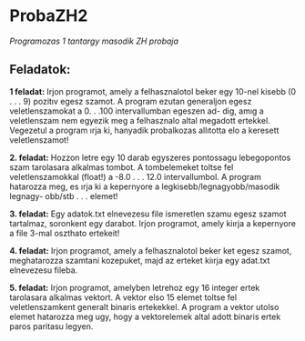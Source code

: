 # ProbaZH2
 _Programozas 1 tantargy masodik ZH probaja_

## Feladatok:

**1 feladat:**
Irjon programot, amely a felhasznalotol beker egy 10-nel kisebb (0 . . . 9) pozitıv egesz szamot.
A program ezutan generaljon egesz veletlenszamokat a 0. . .100 intervallumban egeszen ad-
dig, amıg a veletlenszam nem egyezik meg a felhasznalo altal megadott ertekkel. Vegezetul
a program ırja ki, hanyadik probalkozas allıtotta elo a keresett veletlenszamot!

**2. feladat:**
Hozzon letre egy 10 darab egyszeres pontossagu lebegopontos szam tarolasara alkalmas
tombot. A tombelemeket toltse fel veletlenszamokkal (float!) a -8.0 . . . 12.0 intervallumbol.
A program hatarozza meg, es ırja ki a kepernyore a legkisebb/legnagyobb/masodik legnagy-
obb/stb . . . elemet!

**3. feladat:**
Egy adatok.txt elnevezesu file ismeretlen szamu egesz szamot tartalmaz, soronkent egy
darabot. Irjon programot, amely kiırja a kepernyore a file 3-mal oszthato ertekeit!

**4. feladat:**
Irjon programot, amely a felhasznalotol beker ket egesz szamot, meghatarozza szamtani
kozepuket, majd az erteket kiırja egy adat.txt elnevezesu fileba.

**5. feladat:**
Irjon programot, amelyben letrehoz egy 16 integer ertek tarolasara alkalmas vektort. A
vektor elso 15 elemet toltse fel veletlenszamkent generalt binaris ertekekkel. A program a
vektor utolso elemet hatarozza meg ugy, hogy a vektorelemek altal adott binaris ertek paros
paritasu legyen.
